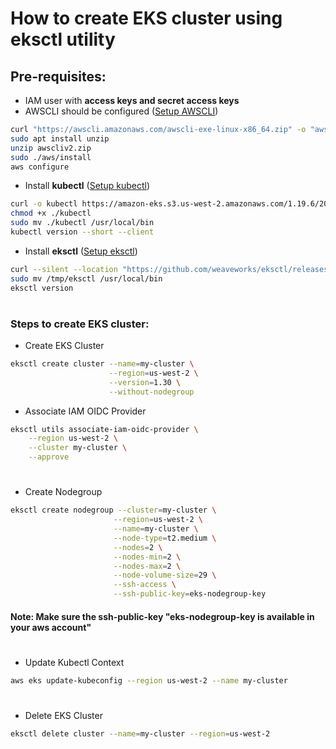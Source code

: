 # How to create EKS cluster using eksctl utility

## Pre-requisites:
- IAM user with **access keys and secret access keys**
- AWSCLI should be configured (<a href="https://github.com/DevMadhup/DevOps-Tools-Installations/blob/main/AWSCLI/AWSCLI.sh">Setup AWSCLI</a>)
```bash
curl "https://awscli.amazonaws.com/awscli-exe-linux-x86_64.zip" -o "awscliv2.zip"
sudo apt install unzip
unzip awscliv2.zip
sudo ./aws/install
aws configure
```

- Install **kubectl** (<a href="https://github.com/DevMadhup/DevOps-Tools-Installations/blob/main/Kubectl/Kubectl.sh">Setup kubectl</a>)
```bash
curl -o kubectl https://amazon-eks.s3.us-west-2.amazonaws.com/1.19.6/2021-01-05/bin/linux/amd64/kubectl
chmod +x ./kubectl
sudo mv ./kubectl /usr/local/bin
kubectl version --short --client
```

- Install **eksctl** (<a href="https://github.com/DevMadhup/DevOps-Tools-Installations/blob/main/eksctl%20/eksctl.sh">Setup eksctl</a>)
```bash
curl --silent --location "https://github.com/weaveworks/eksctl/releases/latest/download/eksctl_$(uname -s)_amd64.tar.gz" | tar xz -C /tmp
sudo mv /tmp/eksctl /usr/local/bin
eksctl version
```

#
### Steps to create EKS cluster:
- Create EKS Cluster
```bash
eksctl create cluster --name=my-cluster \
                      --region=us-west-2 \
                      --version=1.30 \
                      --without-nodegroup
```

- Associate IAM OIDC Provider
```bash
eksctl utils associate-iam-oidc-provider \
    --region us-west-2 \
    --cluster my-cluster \
    --approve
```
#

- Create Nodegroup
```bash
eksctl create nodegroup --cluster=my-cluster \
                       --region=us-west-2 \
                       --name=my-cluster \
                       --node-type=t2.medium \
                       --nodes=2 \
                       --nodes-min=2 \
                       --nodes-max=2 \
                       --node-volume-size=29 \
                       --ssh-access \
                       --ssh-public-key=eks-nodegroup-key 
```
#### Note: Make sure the ssh-public-key "eks-nodegroup-key is available in your aws account"
#

- Update Kubectl Context
```bash
aws eks update-kubeconfig --region us-west-2 --name my-cluster
```
#

- Delete EKS Cluster
```bash
eksctl delete cluster --name=my-cluster --region=us-west-2
```
